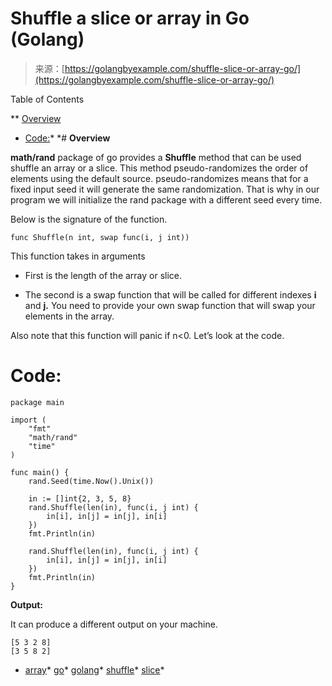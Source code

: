 <!--yml
category: 未分类
date: 2024-10-13 06:16:25
-->

# Shuffle a slice or array in Go (Golang)

> 来源：[https://golangbyexample.com/shuffle-slice-or-array-go/](https://golangbyexample.com/shuffle-slice-or-array-go/)

Table of Contents

 **   [Overview](#Overview "Overview")
*   [Code:](#Code "Code:")*  *# **Overview**

**math/rand** package of go provides a **Shuffle** method that can be used shuffle an array or a slice. This method pseudo-randomizes the order of elements using the default source. pseudo-randomizes means that for a fixed input seed it will generate the same randomization. That is why in our program we will initialize the rand package with a different seed every time.

Below is the signature of the function.

```
func Shuffle(n int, swap func(i, j int))
```

This function takes in arguments

*   First is the length of the array or slice.

*   The second is a swap function that will be called for different indexes **i** and **j.** You need to provide your own swap function that will swap your elements in the array.

Also note that this function will panic if n<0\. Let’s look at the code.

# **Code:**

```
package main

import (
    "fmt"
    "math/rand"
    "time"
)

func main() {
    rand.Seed(time.Now().Unix())

    in := []int{2, 3, 5, 8}
    rand.Shuffle(len(in), func(i, j int) {
        in[i], in[j] = in[j], in[i]
    })
    fmt.Println(in)

    rand.Shuffle(len(in), func(i, j int) {
        in[i], in[j] = in[j], in[i]
    })
    fmt.Println(in)
}
```

**Output:**

It can produce a different output on your machine.

```
[5 3 2 8]
[3 5 8 2]
```

*   [array](https://golangbyexample.com/tag/array/)*   [go](https://golangbyexample.com/tag/go/)*   [golang](https://golangbyexample.com/tag/golang/)*   [shuffle](https://golangbyexample.com/tag/shuffle/)*   [slice](https://golangbyexample.com/tag/slice/)*